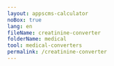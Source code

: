 ```yaml
---
layout: appscms-calculator
noBox: true
lang: en
fileName: creatinine-converter
folderName: medical
tool: medical-converters
permalink: /creatinine-converter
---
```


